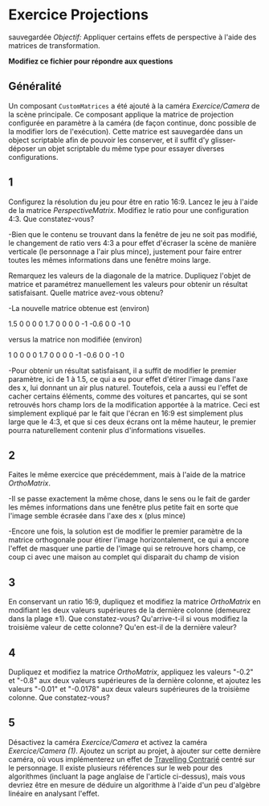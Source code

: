 # Exercice Projections
sauvegardée
*Objectif:* Appliquer certains effets de perspective à l'aide des matrices de transformation.

**Modifiez ce fichier pour répondre aux questions**

## Généralité

Un composant `CustomMatrices` a été ajouté à la caméra *Exercice/Camera* de la scène principale. Ce composant applique la matrice de projection configurée en paramètre à la caméra (de façon continue, donc possible de la modifier lors de l'exécution). Cette matrice est sauvegardée dans un object scriptable afin de pouvoir les conserver, et il suffit d'y glisser-déposer un objet scriptable du même type pour essayer diverses configurations.

## 1

Configurez la résolution du jeu pour être en ratio 16:9. Lancez le jeu à l'aide de la matrice *PerspectiveMatrix*. Modifiez le ratio pour une configuration 4:3. Que constatez-vous?

-Bien que le contenu se trouvant dans la fenêtre de jeu ne soit pas modifié, le changement de ratio vers 4:3 a pour effet d'écraser la scène de manière verticale (le personnage a l'air plus mince), justement pour faire entrer toutes les mêmes informations dans une fenêtre moins large.

Remarquez les valeurs de la diagonale de la matrice. Dupliquez l'objet de matrice et paramétrez manuellement les valeurs pour obtenir un résultat satisfaisant. Quelle matrice avez-vous obtenu?

-La nouvelle matrice obtenue est (environ)

1.5 0  0  0
0  1.7 0  0
0   0 -1 -0.6
0   0 -1  0

versus la matrice non modifiée (environ)

1   0  0  0
0  1.7 0  0
0   0 -1 -0.6
0   0 -1  0

-Pour obtenir un résultat satisfaisant, il a suffit de modifier le premier paramètre, ici de 1 à 1.5, ce qui a eu pour effet d'étirer l'image dans l'axe des x, lui donnant un air plus naturel. Toutefois, cela a aussi eu l'effet de cacher certains éléments, comme des voitures et pancartes, qui se sont retrouvés hors champ lors de la modification apportée à la matrice. Ceci est simplement expliqué par le fait que l'écran en 16:9 est simplement plus large que le 4:3, et que si ces deux écrans ont la même hauteur, le premier pourra naturellement contenir plus d'informations visuelles.

## 2

Faites le même exercice que précédemment, mais à l'aide de la matrice *OrthoMatrix*.

-Il se passe exactement la même chose, dans le sens ou le fait de garder les mêmes informations dans une fenêtre plus petite fait en sorte que l'image semble écrasée dans l'axe des x (plus mince)

-Encore une fois, la solution est de modifier le premier paramètre de la matrice orthogonale pour étirer l'image horizontalement, ce qui a encore l'effet de masquer une partie de l'image qui se retrouve hors champ, ce coup ci avec une maison au complet qui disparait du champ de vision


## 3

En conservant un ratio 16:9, dupliquez et modifiez la matrice *OrthoMatrix* en modifiant les deux valeurs supérieures de la dernière colonne (demeurez dans la plage ±1). Que constatez-vous? Qu'arrive-t-il si vous modifiez la troisième valeur de cette colonne? Qu'en est-il de la dernière valeur?

## 4

Dupliquez et modifiez la matrice *OrthoMatrix*, appliquez  les valeurs "-0.2" et "-0.8" aux deux valeurs supérieures de la dernière colonne, et ajoutez les valeurs "-0.01" et "-0.0178" aux deux valeurs supérieures de la troisième colonne. Que constatez-vous?

## 5

Désactivez la caméra *Exercice/Camera* et activez la caméra *Exercice/Camera (1)*. Ajoutez un script au projet, à ajouter sur cette dernière caméra, où vous implémenterez un effet de [Travelling Contrarié](https://fr.wikipedia.org/wiki/Travelling_contrari%C3%A9) centré sur le personnage. Il existe plusieurs références sur le web pour des algorithmes (incluant la page anglaise de l'article ci-dessus), mais vous devriez être en mesure de déduire un algorithme à l'aide d'un peu d'algèbre linéaire en analysant l'effet.